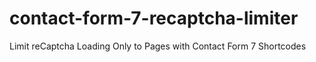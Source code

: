 # contact-form-7-recaptcha-limiter
Limit reCaptcha Loading Only to Pages with Contact Form 7 Shortcodes

